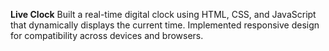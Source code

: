**Live Clock**
Built a real-time digital clock using HTML, CSS, and JavaScript that dynamically displays the current time. Implemented responsive design for compatibility across devices and browsers.
